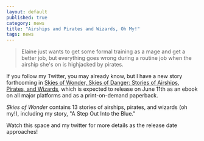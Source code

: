 ```yaml
---
layout: default
published: true
category: news
title: "Airships and Pirates and Wizards, Oh My!"
tags: news
---
```


> Elaine just wants to get some formal training as a mage and get a better job, but everything goes wrong during a routine job when the airship she's on is highjacked by pirates.

If you follow my Twitter, you may already know, but I have a new
story forthcoming in [Skies of Wonder, Skies of Danger: Stories of Airships, Pirates, and Wizards](https://twitter.com/SkiesofWonderBk),
which is expected to release on June 11th as an ebook on all
major platforms and as a print-on-demand paperback.

_Skies of Wonder_ contains 13 stories of airships, pirates, and wizards (oh my!), including my story, "A Step Out Into the Blue."

Watch this space and my twitter for more details as the release
date approaches!
